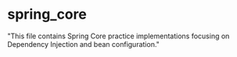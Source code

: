 # spring_core
"This file contains Spring Core practice implementations focusing on Dependency Injection and bean configuration."
